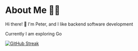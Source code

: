 
# About Me 👨‍💻

Hi there! 👋 I'm Peter, and I like backend software development

Currently I am exploring Go

[![GitHub Streak](https://streak-stats.demolab.com/?user=peterzdhuang)](https://git.io/streak-stats)






